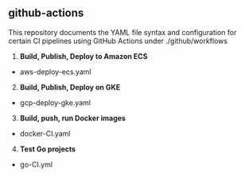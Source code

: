 ## github-actions

This repository documents the YAML file syntax and configuration for certain CI pipelines using GitHub Actions under ./github/workflows
1. **Build, Publish, Deploy to Amazon ECS**
- aws-deploy-ecs.yaml
2. **Build, Publish, Deploy on GKE**
- gcp-deploy-gke.yaml
3. **Build, push, run  Docker images**
- docker-CI.yaml
4. **Test Go projects**
- go-CI.yml
